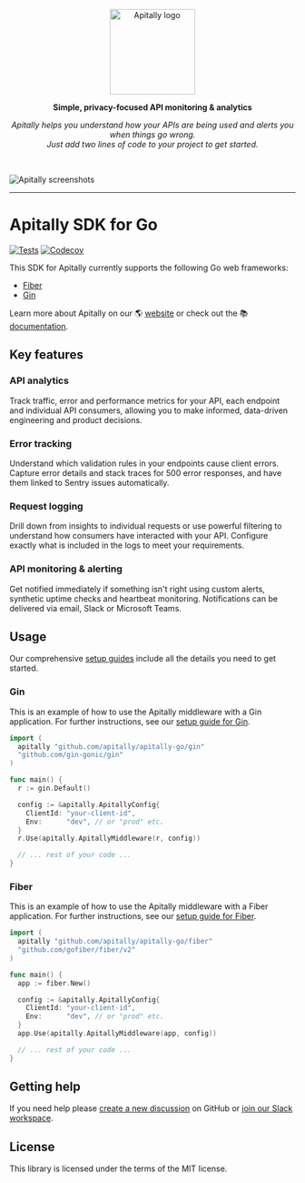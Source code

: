 <p align="center">
  <a href="https://apitally.io" target="_blank">
    <picture>
      <source media="(prefers-color-scheme: dark)" srcset="https://assets.apitally.io/logos/logo-vertical-dark.png">
      <source media="(prefers-color-scheme: light)" srcset="https://assets.apitally.io/logos/logo-vertical-light.png">
      <img alt="Apitally logo" src="https://assets.apitally.io/logos/logo-vertical-light.png" width="150">
    </picture>
  </a>
</p>

<p align="center"><b>Simple, privacy-focused API monitoring & analytics</b></p>

<p align="center"><i>Apitally helps you understand how your APIs are being used and alerts you when things go wrong.<br>Just add two lines of code to your project to get started.</i></p>
<br>

![Apitally screenshots](https://assets.apitally.io/screenshots/overview.png)

---

# Apitally SDK for Go

[![Tests](https://github.com/apitally/apitally-go/actions/workflows/tests.yaml/badge.svg?event=push)](https://github.com/apitally/apitally-go/actions)
[![Codecov](https://codecov.io/gh/apitally/apitally-go/graph/badge.svg?token=KGMvKb59lc)](https://codecov.io/gh/apitally/apitally-go)

This SDK for Apitally currently supports the following Go web frameworks:

- [Fiber](https://docs.apitally.io/frameworks/fiber)
- [Gin](https://docs.apitally.io/frameworks/gin)

Learn more about Apitally on our 🌎 [website](https://apitally.io) or check out
the 📚 [documentation](https://docs.apitally.io).

## Key features

### API analytics

Track traffic, error and performance metrics for your API, each endpoint and
individual API consumers, allowing you to make informed, data-driven engineering
and product decisions.

### Error tracking

Understand which validation rules in your endpoints cause client errors. Capture
error details and stack traces for 500 error responses, and have them linked to
Sentry issues automatically.

### Request logging

Drill down from insights to individual requests or use powerful filtering to
understand how consumers have interacted with your API. Configure exactly what
is included in the logs to meet your requirements.

### API monitoring & alerting

Get notified immediately if something isn't right using custom alerts, synthetic
uptime checks and heartbeat monitoring. Notifications can be delivered via
email, Slack or Microsoft Teams.

## Usage

Our comprehensive [setup guides](https://docs.apitally.io/quickstart) include
all the details you need to get started.

### Gin

This is an example of how to use the Apitally middleware with a Gin application.
For further instructions, see our
[setup guide for Gin](https://docs.apitally.io/frameworks/gin).

```go
import (
  apitally "github.com/apitally/apitally-go/gin"
  "github.com/gin-gonic/gin"
)

func main() {
  r := gin.Default()

  config := &apitally.ApitallyConfig{
    ClientId: "your-client-id",
    Env:      "dev", // or "prod" etc.
  }
  r.Use(apitally.ApitallyMiddleware(r, config))

  // ... rest of your code ...
}
```

### Fiber

This is an example of how to use the Apitally middleware with a Fiber
application. For further instructions, see our
[setup guide for Fiber](https://docs.apitally.io/frameworks/fiber).

```go
import (
  apitally "github.com/apitally/apitally-go/fiber"
  "github.com/gofiber/fiber/v2"
)

func main() {
  app := fiber.New()

  config := &apitally.ApitallyConfig{
    ClientId: "your-client-id",
    Env:      "dev", // or "prod" etc.
  }
  app.Use(apitally.ApitallyMiddleware(app, config))

  // ... rest of your code ...
}
```

## Getting help

If you need help please
[create a new discussion](https://github.com/orgs/apitally/discussions/categories/q-a)
on GitHub or
[join our Slack workspace](https://join.slack.com/t/apitally-community/shared_invite/zt-2b3xxqhdu-9RMq2HyZbR79wtzNLoGHrg).

## License

This library is licensed under the terms of the MIT license.
